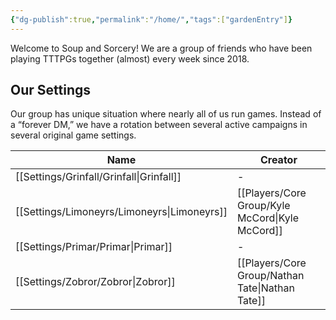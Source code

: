 ```yaml
---
{"dg-publish":true,"permalink":"/home/","tags":["gardenEntry"]}
---
```


Welcome to Soup and Sorcery! We are a group of friends who have been playing TTTPGs together (almost) every week since 2018. 

## Our Settings
Our group has unique situation where nearly all of us run games. Instead of a “forever DM,” we have a rotation between several active campaigns in several original game settings. 


| Name                                           | Creator                                            |
| ---------------------------------------------- | -------------------------------------------------- |
| [[Settings/Grinfall/Grinfall\|Grinfall]]    | \-                                                 |
| [[Settings/Limoneyrs/Limoneyrs\|Limoneyrs]] | [[Players/Core Group/Kyle McCord\|Kyle McCord]] |
| [[Settings/Primar/Primar\|Primar]]          | \-                                                 |
| [[Settings/Zobror/Zobror\|Zobror]]          | [[Players/Core Group/Nathan Tate\|Nathan Tate]] |
